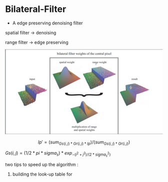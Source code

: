 # Bilateral-Filter

* A edge preserving denoising filter


spatial filter -> denoising

range filter -> edge preserving

![image](https://github.com/a85009546/Bilateral-Filter/blob/main/bilateral_work.png)

$$Ip' = (sum_{Gs(i, j) * Gr(i, j) * Ip}) / (sum_{Gs(i, j) * Gr(i, j)})$$

$Gs(i, j) = (1 / 2*pi*sigma_s) * exp_{- (i^{2} + j^{2}) / (2*sigma_s^{2})}$

two tips to speed up the algorithm : 
1. building the look-up table for 
